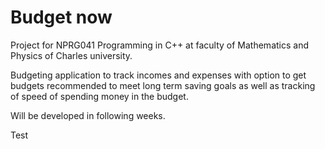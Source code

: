 # Budget now

Project for NPRG041 Programming in C++ at faculty of Mathematics and Physics of Charles university. 

Budgeting application to track incomes and expenses with option to get budgets recommended to meet long term saving goals as well as tracking of speed of spending money in the budget. 

Will be developed in following weeks. 

Test
